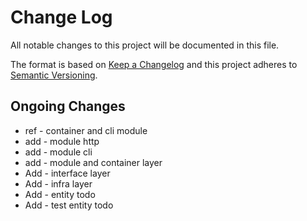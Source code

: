 # Change Log

All notable changes to this project will be documented in this file.

The format is based on [Keep a Changelog](http://keepachangelog.com/)
and this project adheres to [Semantic Versioning](http://semver.org/).

## Ongoing Changes

- ref - container and cli module
- add - module http
- add - module cli
- add - module and container layer
- Add - interface layer
- Add - infra layer
- Add - entity todo
- Add - test entity todo
